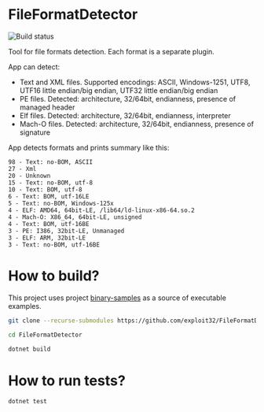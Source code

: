 # FileFormatDetector

![Build status](https://github.com/exploit32/FileFormatDetector/actions/workflows/dotnet.yml/badge.svg)

Tool for file formats detection. Each format is a separate plugin.

App can detect:
* Text and XML files. Supported encodings: ASCII, Windows-1251, UTF8, UTF16 little endian/big endian, UTF32 little endian/big endian
* PE files. Detected: architecture, 32/64bit, endianness, presence of managed header
* Elf files. Detected: architecture, 32/64bit, endianness, interpreter
* Mach-O files. Detected: architecture, 32/64bit, endianness, presence of signature

App detects formats and prints summary like this:
```
98 - Text: no-BOM, ASCII
27 - Xml
20 - Unknown
15 - Text: no-BOM, utf-8
10 - Text: BOM, utf-8
6 - Text: BOM, utf-16LE
5 - Text: no-BOM, Windows-125x
4 - ELF: AMD64, 64bit-LE, /lib64/ld-linux-x86-64.so.2
4 - Mach-O: X86_64, 64bit-LE, unsigned
4 - Text: BOM, utf-16BE
3 - PE: I386, 32bit-LE, Unmanaged
3 - ELF: ARM, 32bit-LE
3 - Text: no-BOM, utf-16BE
```

# How to build?
This project uses project [binary-samples](https://github.com/JonathanSalwan/binary-samples) as a source of executable examples.

```bash
git clone --recurse-submodules https://github.com/exploit32/FileFormatDetector.git

cd FileFormatDetector

dotnet build
```
# How to run tests?

```bash
dotnet test
```
